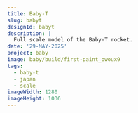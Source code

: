 ```yaml
---
title: Baby-T
slug: babyt
designId: babyt
description: |
  Full scale model of the Baby-T rocket.
date: '29-MAY-2025'
project: baby
image: baby/build/first-paint_owoux9
tags:
  - baby-t
  - japan
  - scale
imageWidth: 1280
imageHeight: 1036
---
```

